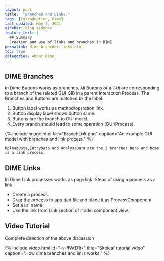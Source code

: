 ```yaml
---
layout: post
title:  "Branches and Links."
tags: [Introduction, Dime]
last_updated: May 7, 2021
sidebar: blog_sidebar
feature_text: |
  ## Summary
  Creation and use of links and branches in DIME.
permalink: dime-branches-links.html
toc: true
categories: About Dime
---
```


## DIME Branches 

In Dime Buttons works as branches. All Buttons of a GUI are corresponding to a branch of the related GUI-SIB in a parent Interaction Process. The Branches and Buttons are matched by the label.

1. Button label works as method/operation link.
2. Button display label shows button name. 
3. Buttons are the branch to GUI model. 
4. Every branch should lead to some operation (GUI/Process).

{% include image.html file="BranchLink.png" caption="An example GUI model with branches and link process." %}

```
UploadData,EntryData and AnalyseData are the 3 branches here and home is a link process.
```

## DIME Links 

In Dime Link processes works as page link. Steps of using a process as a link
- Create a process.
- Drag the process to app.dad file and place it as ProcessComponent
- Set a url name
- Use the link from Link section of model component view. 

## Video Tutorial 

Complete direction of the above discussion
<br>

{% include video.html id="-v-flWrD1rk" title="Siteleaf tutorial video" caption="How dime branches and links works." %}
